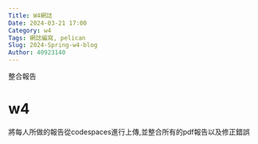 ```yaml
---
Title: W4網誌
Date: 2024-03-21 17:00
Category: w4
Tags: 網誌編寫, pelican
Slug: 2024-Spring-w4-blog 
Author: 40923140
---
```


整合報告

<!-- PELICAN_END_SUMMARY -->

# w4
將每人所做的報告從codespaces進行上傳,並整合所有的pdf報告以及修正錯誤